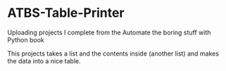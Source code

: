 # ATBS-Table-Printer

Uploading projects I complete from the Automate the boring stuff with Python book

This projects takes a list and the contents inside (another list) and makes the data into a nice table.
